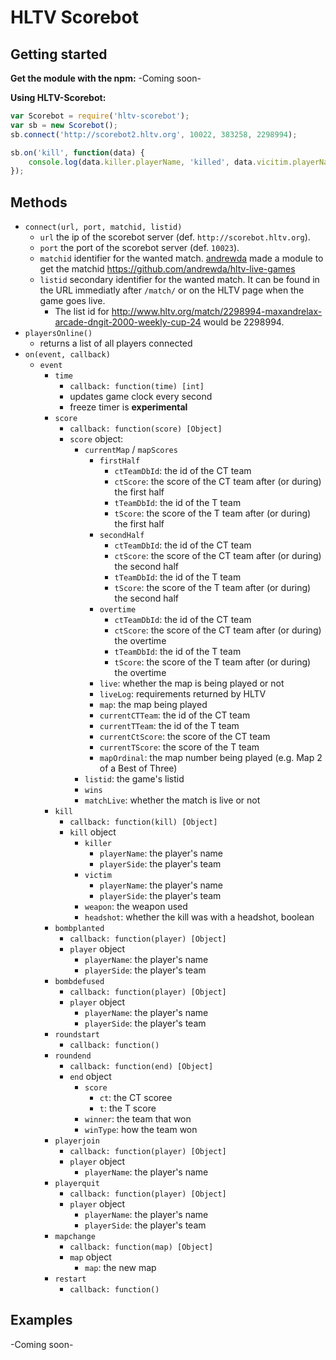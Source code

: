 # HLTV Scorebot

## Getting started

**Get the module with the npm:**
-Coming soon-

**Using HLTV-Scorebot:**
```javascript
var Scorebot = require('hltv-scorebot');
var sb = new Scorebot();
sb.connect('http://scorebot2.hltv.org', 10022, 383258, 2298994);

sb.on('kill', function(data) {
    console.log(data.killer.playerName, 'killed', data.vicitim.playerName, 'with', data.weapon, data.headshot ? '(headshot)' : '');
});
```

## Methods

- `connect(url, port, matchid, listid)`
    - `url` the ip of the scorebot server (def. `http://scorebot.hltv.org`).
    - `port` the port of the scorebot server (def. `10023`).
    - `matchid` identifier for the wanted match. [andrewda](https://github.com/andrewda) made a module to get the matchid <https://github.com/andrewda/hltv-live-games>
    - `listid` secondary identifier for the wanted match. It can be found in the URL immediatly after `/match/` or on the HLTV page when the game goes live.
       - The list id for http://www.hltv.org/match/2298994-maxandrelax-arcade-dngit-2000-weekly-cup-24 would be 2298994.
- `playersOnline()`
    - returns a list of all players connected
- `on(event, callback)`
    - `event`
       - `time`
          - `callback: function(time) [int]`
          - updates game clock every second 
          - freeze timer is **experimental**
       - `score`
          - `callback: function(score) [Object]`
          - `score` object:
             - `currentMap` / `mapScores`
                - `firstHalf`
                   - `ctTeamDbId`: the id of the CT team
                   - `ctScore`: the score of the CT team after (or during) the first half
                   - `tTeamDbId`: the id of the T team
                   - `tScore`: the score of the T team after (or during) the first half
                - `secondHalf`
                   - `ctTeamDbId`: the id of the CT team
                   - `ctScore`: the score of the CT team after (or during) the second half
                   - `tTeamDbId`: the id of the T team
                   - `tScore`: the score of the T team after (or during) the second half
                - `overtime`
                   - `ctTeamDbId`: the id of the CT team
                   - `ctScore`: the score of the CT team after (or during) the overtime
                   - `tTeamDbId`: the id of the T team
                   - `tScore`: the score of the T team after (or during) the overtime
                - `live`: whether the map is being played or not
                - `liveLog`: requirements returned by HLTV
                - `map`: the map being played
                - `currentCTTeam`: the id of the CT team
                - `currentTTeam`: the id of the T team
                - `currentCtScore`: the score of the CT team
                - `currentTScore`: the score of the T team
                - `mapOrdinal`: the map number being played (e.g. Map 2 of a Best of Three)
             - `listid`: the game's listid
             - `wins`
             - `matchLive`: whether the match is live or not
       - `kill`
          - `callback: function(kill) [Object]`
          - `kill` object
             - `killer`
                - `playerName`: the player's name
                - `playerSide`: the player's team
             - `victim`
                - `playerName`: the player's name
                - `playerSide`: the player's team
             - `weapon`: the weapon used
             - `headshot`: whether the kill was with a headshot, boolean
       - `bombplanted`
          - `callback: function(player) [Object]`
          - `player` object
             - `playerName`: the player's name
             - `playerSide`: the player's team
       - `bombdefused`
          - `callback: function(player) [Object]`
          - `player` object
             - `playerName`: the player's name
             - `playerSide`: the player's team
       - `roundstart`
          - `callback: function()`
       - `roundend`
          - `callback: function(end) [Object]`
          - `end` object
             - `score`
                - `ct`: the CT scoree
                - `t`: the T score
             -  `winner`: the team that won
             -  `winType`: how the team won
       - `playerjoin`
          - `callback: function(player) [Object]`
          - `player` object
             - `playerName`: the player's name
       - `playerquit`
          - `callback: function(player) [Object]`
          - `player` object
             - `playerName`: the player's name
             - `playerSide`: the player's team
       - `mapchange`
          - `callback: function(map) [Object]`
          - `map` object
             - `map`: the new map
       - `restart`
          - `callback: function()`



## Examples

-Coming soon-
